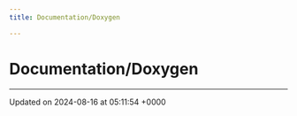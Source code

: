 ```yaml
---
title: Documentation/Doxygen

---
```


# Documentation/Doxygen








-------------------------------

Updated on 2024-08-16 at 05:11:54 +0000

